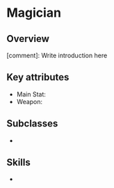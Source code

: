 # Magician

## Overview

[comment]: Write introduction here

## Key attributes

- Main Stat:
- Weapon:

## Subclasses

- []()

## Skills

- []()
